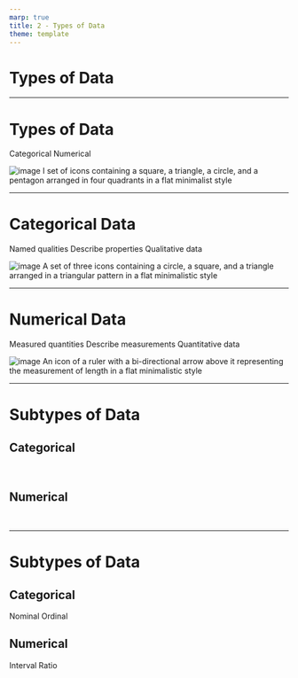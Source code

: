 ```yaml
---
marp: true
title: 2 - Types of Data
theme: template
---
```


<!-- _class: title-only -->

# Types of Data

---

<!-- _class: title-two-content-left-center -->

# Types of Data

Categorical
Numerical


![image I set of icons containing a square, a triangle, a circle, and a pentagon arranged in four quadrants in a flat minimalist style](images/placeholder.png)

---

<!-- _class: title-two-content-left-center -->

# Categorical Data

Named qualities
Describe properties
Qualitative data

![image A set of three icons containing a circle, a square, and a triangle arranged in a triangular pattern in a flat minimalistic style](images/placeholder.png)


---

<!-- _class: title-two-content-left-center -->

# Numerical Data

Measured quantities
Describe measurements
Quantitative data

![image An icon of a ruler with a bi-directional arrow above it representing the measurement of length in a flat minimalistic style](images/placeholder.png)

---

<!-- _class: title-two-content-comparison -->

# Subtypes of Data

## Categorical
<br/>

## Numerical
<br/>


---

<!-- _class: title-two-content-comparison-->

# Subtypes of Data

## Categorical
Nominal
Ordinal

## Numerical
Interval
Ratio
